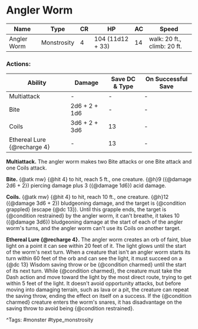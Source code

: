 # Angler Worm

| Name | Type | CR | HP | AC | Speed |
|------|------|----|----|----|-------|
| Angler Worm | Monstrosity | 4 | 104 (11d12 + 33) | 14 | walk: 20 ft., climb: 20 ft. |

### Actions:

| Ability | Damage | Save DC & Type | On Successful Save |
|---------|--------|----------------|--------------------|
| Multiattack | - | - | - |
| Bite | 2d6 + 2 + 1d6 | - | - |
| Coils | 3d6 + 2 + 3d6 | 13 | - |
| Ethereal Lure {@recharge 4} | - | 13 | - |


**Multiattack.** The angler worm makes two Bite attacks or one Bite attack and one Coils attack.

**Bite.** {@atk mw} {@hit 4} to hit, reach 5 ft., one creature. {@h}9 ({@damage 2d6 + 2}) piercing damage plus 3 ({@damage 1d6}) acid damage.

**Coils.** {@atk mw} {@hit 4} to hit, reach 10 ft., one creature. {@h}12 ({@damage 3d6 + 2}) bludgeoning damage, and the target is {@condition grappled} (escape {@dc 13}). Until this grapple ends, the target is {@condition restrained} by the angler worm, it can't breathe, it takes 10 ({@damage 3d6}) bludgeoning damage at the start of each of the angler worm's turns, and the angler worm can't use its Coils on another target.

**Ethereal Lure {@recharge 4}.** The angler worm creates an orb of faint, blue light on a point it can see within 20 feet of it. The light glows until the start of the worm's next turn. When a creature that isn't an angler worm starts its turn within 60 feet of the orb and can see the light, it must succeed on a {@dc 13} Wisdom saving throw or be {@condition charmed} until the start of its next turn. While {@condition charmed}, the creature must take the Dash action and move toward the light by the most direct route, trying to get within 5 feet of the light. It doesn't avoid opportunity attacks, but before moving into damaging terrain, such as lava or a pit, the creature can repeat the saving throw, ending the effect on itself on a success. If the {@condition charmed} creature enters the worm's snares, it has disadvantage on the saving throw to avoid being {@condition restrained}.

^Tags: #monster #type_monstrosity